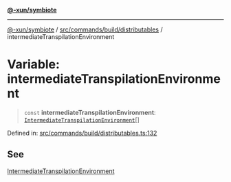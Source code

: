 [**@-xun/symbiote**](../../../../../README.md)

***

[@-xun/symbiote](../../../../../README.md) / [src/commands/build/distributables](../README.md) / intermediateTranspilationEnvironment

# Variable: intermediateTranspilationEnvironment

> `const` **intermediateTranspilationEnvironment**: [`IntermediateTranspilationEnvironment`](../enumerations/IntermediateTranspilationEnvironment.md)[]

Defined in: [src/commands/build/distributables.ts:132](https://github.com/Xunnamius/symbiote/blob/3cb0503ce3cd2a8bfb437c5dfd67c1fcba9d10cc/src/commands/build/distributables.ts#L132)

## See

[IntermediateTranspilationEnvironment](../enumerations/IntermediateTranspilationEnvironment.md)
